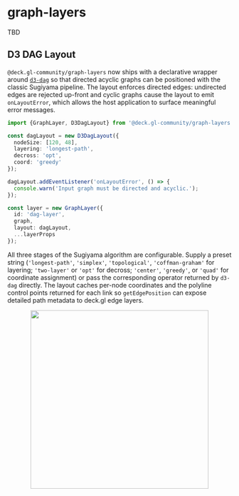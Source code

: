 # graph-layers

TBD

## D3 DAG Layout

`@deck.gl-community/graph-layers` now ships with a declarative wrapper around [`d3-dag`](https://github.com/erikbrinkman/d3-dag) so that directed acyclic graphs can be positioned with the classic Sugiyama pipeline. The layout enforces directed edges: undirected edges are rejected up-front and cyclic graphs cause the layout to emit `onLayoutError`, which allows the host application to surface meaningful error messages.

```ts
import {GraphLayer, D3DagLayout} from '@deck.gl-community/graph-layers';

const dagLayout = new D3DagLayout({
  nodeSize: [120, 48],
  layering: 'longest-path',
  decross: 'opt',
  coord: 'greedy'
});

dagLayout.addEventListener('onLayoutError', () => {
  console.warn('Input graph must be directed and acyclic.');
});

const layer = new GraphLayer({
  id: 'dag-layer',
  graph,
  layout: dagLayout,
  ...layerProps
});
```

All three stages of the Sugiyama algorithm are configurable. Supply a preset string (`'longest-path'`, `'simplex'`, `'topological'`, `'coffman-graham'` for layering; `'two-layer'` or `'opt'` for decross; `'center'`, `'greedy'`, or `'quad'` for coordinate assignment) or pass the corresponding operator returned by `d3-dag` directly. The layout caches per-node coordinates and the polyline control points returned for each link so `getEdgePosition` can expose detailed path metadata to deck.gl edge layers.

<p align="center">
  <img src="https://i.imgur.com/BF9aOEu.png" height="400" />
</p>
